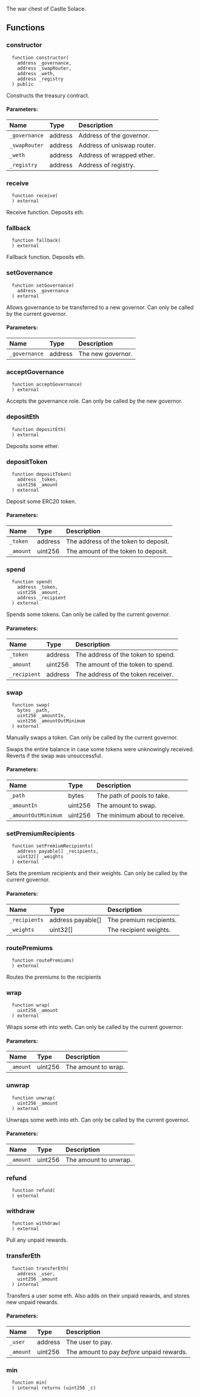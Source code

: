 The war chest of Castle Solace.


## Functions
### constructor
```solidity
  function constructor(
    address _governance,
    address _swapRouter,
    address _weth,
    address _registry
  ) public
```
Constructs the treasury contract.


#### Parameters:
| Name | Type | Description                                                          |
| :--- | :--- | :------------------------------------------------------------------- |
|`_governance` | address | Address of the governor.
|`_swapRouter` | address | Address of uniswap router.
|`_weth` | address | Address of wrapped ether.
|`_registry` | address | Address of registry.

### receive
```solidity
  function receive(
  ) external
```
Receive function. Deposits eth.



### fallback
```solidity
  function fallback(
  ) external
```
Fallback function. Deposits eth.



### setGovernance
```solidity
  function setGovernance(
    address _governance
  ) external
```
Allows governance to be transferred to a new governor.
Can only be called by the current governor.


#### Parameters:
| Name | Type | Description                                                          |
| :--- | :--- | :------------------------------------------------------------------- |
|`_governance` | address | The new governor.

### acceptGovernance
```solidity
  function acceptGovernance(
  ) external
```
Accepts the governance role.
Can only be called by the new governor.



### depositEth
```solidity
  function depositEth(
  ) external
```
Deposits some ether.



### depositToken
```solidity
  function depositToken(
    address _token,
    uint256 _amount
  ) external
```
Deposit some ERC20 token.


#### Parameters:
| Name | Type | Description                                                          |
| :--- | :--- | :------------------------------------------------------------------- |
|`_token` | address | The address of the token to deposit.
|`_amount` | uint256 | The amount of the token to deposit.

### spend
```solidity
  function spend(
    address _token,
    uint256 _amount,
    address _recipient
  ) external
```
Spends some tokens.
Can only be called by the current governor.


#### Parameters:
| Name | Type | Description                                                          |
| :--- | :--- | :------------------------------------------------------------------- |
|`_token` | address | The address of the token to spend.
|`_amount` | uint256 | The amount of the token to spend.
|`_recipient` | address | The address of the token receiver.

### swap
```solidity
  function swap(
    bytes _path,
    uint256 _amountIn,
    uint256 _amountOutMinimum
  ) external
```
Manually swaps a token.
Can only be called by the current governor.

Swaps the entire balance in case some tokens were unknowingly received.
Reverts if the swap was unsuccessful.

#### Parameters:
| Name | Type | Description                                                          |
| :--- | :--- | :------------------------------------------------------------------- |
|`_path` | bytes | The path of pools to take.
|`_amountIn` | uint256 | The amount to swap.
|`_amountOutMinimum` | uint256 | The minimum about to receive.

### setPremiumRecipients
```solidity
  function setPremiumRecipients(
    address payable[] _recipients,
    uint32[] _weights
  ) external
```
Sets the premium recipients and their weights.
Can only be called by the current governor.


#### Parameters:
| Name | Type | Description                                                          |
| :--- | :--- | :------------------------------------------------------------------- |
|`_recipients` | address payable[] | The premium recipients.
|`_weights` | uint32[] | The recipient weights.

### routePremiums
```solidity
  function routePremiums(
  ) external
```
Routes the premiums to the recipients



### wrap
```solidity
  function wrap(
    uint256 _amount
  ) external
```
Wraps some eth into weth.
Can only be called by the current governor.


#### Parameters:
| Name | Type | Description                                                          |
| :--- | :--- | :------------------------------------------------------------------- |
|`_amount` | uint256 | The amount to wrap.

### unwrap
```solidity
  function unwrap(
    uint256 _amount
  ) external
```
Unwraps some weth into eth.
Can only be called by the current governor.


#### Parameters:
| Name | Type | Description                                                          |
| :--- | :--- | :------------------------------------------------------------------- |
|`_amount` | uint256 | The amount to unwrap.

### refund
```solidity
  function refund(
  ) external
```




### withdraw
```solidity
  function withdraw(
  ) external
```
Pull any unpaid rewards.



### transferEth
```solidity
  function transferEth(
    address _user,
    uint256 _amount
  ) internal
```
Transfers a user some eth.
Also adds on their unpaid rewards, and stores new unpaid rewards.


#### Parameters:
| Name | Type | Description                                                          |
| :--- | :--- | :------------------------------------------------------------------- |
|`_user` | address | The user to pay.
|`_amount` | uint256 | The amount to pay _before_ unpaid rewards.

### min
```solidity
  function min(
  ) internal returns (uint256 _c)
```




